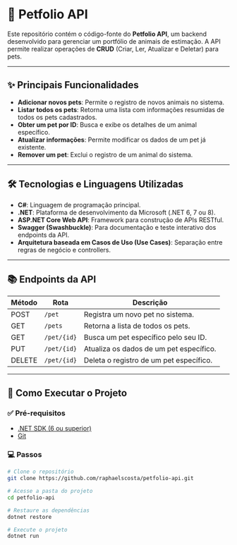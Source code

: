 # 🐾 Petfolio API

Este repositório contém o código-fonte do **Petfolio API**, um backend desenvolvido para gerenciar um portfólio de animais de estimação. A API permite realizar operações de **CRUD** (Criar, Ler, Atualizar e Deletar) para pets.

---

## ✨ Principais Funcionalidades

- **Adicionar novos pets**: Permite o registro de novos animais no sistema.
- **Listar todos os pets**: Retorna uma lista com informações resumidas de todos os pets cadastrados.
- **Obter um pet por ID**: Busca e exibe os detalhes de um animal específico.
- **Atualizar informações**: Permite modificar os dados de um pet já existente.
- **Remover um pet**: Exclui o registro de um animal do sistema.

---

## 🛠️ Tecnologias e Linguagens Utilizadas

- **C#**: Linguagem de programação principal.
- **.NET**: Plataforma de desenvolvimento da Microsoft (.NET 6, 7 ou 8).
- **ASP.NET Core Web API**: Framework para construção de APIs RESTful.
- **Swagger (Swashbuckle)**: Para documentação e teste interativo dos endpoints da API.
- **Arquitetura baseada em Casos de Uso (Use Cases)**: Separação entre regras de negócio e controllers.

---

## 📚 Endpoints da API

| Método | Rota        | Descrição                                 |
|--------|-------------|-------------------------------------------|
| POST   | `/pet`      | Registra um novo pet no sistema.          |
| GET    | `/pets`     | Retorna a lista de todos os pets.         |
| GET    | `/pet/{id}` | Busca um pet específico pelo seu ID.      |
| PUT    | `/pet/{id}` | Atualiza os dados de um pet específico.   |
| DELETE | `/pet/{id}` | Deleta o registro de um pet específico.   |

---

## 🚀 Como Executar o Projeto

### ✅ Pré-requisitos

- [.NET SDK (6 ou superior)](https://dotnet.microsoft.com/download)
- [Git](https://git-scm.com/)

### 💻 Passos

```bash
# Clone o repositório
git clone https://github.com/raphaelscosta/petfolio-api.git

# Acesse a pasta do projeto
cd petfolio-api

# Restaure as dependências
dotnet restore

# Execute o projeto
dotnet run
